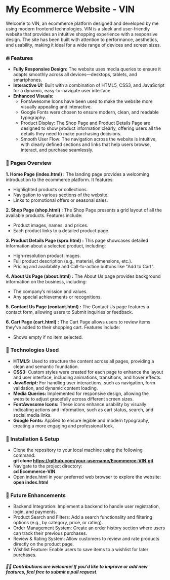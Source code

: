 # My Ecommerce Website - VIN

Welcome to VIN, an ecommerce platform designed and developed by me using modern frontend technologies. VIN is a sleek and user-friendly website that provides an intuitive shopping experience with a responsive design. The site has been built with attention to performance, aesthetics, and usability, making it ideal for a wide range of devices and screen sizes.

### 🔥 Features
- <b>Fully Responsive Design:</b> The website uses media queries to ensure it adapts smoothly across all devices—desktops, tablets, and smartphones.
- <b>Interactive UI:</b> Built with a combination of HTML5, CSS3, and JavaScript for a dynamic, easy-to-navigate user interface.
- <b>Enhanced Visuals:</b>
  - FontAwesome Icons have been used to make the website more visually appealing and interactive.
  - Google Fonts were chosen to ensure modern, clean, and readable typography.
  - Product Display: The Shop Page and Product Details Page are designed to show product information clearly, offering users all the details they need to make purchasing decisions.
  - Smooth User Flow: The navigation across the website is intuitive, with clearly defined sections and links that help users browse, interact, and purchase seamlessly.

### 📄 Pages Overview

<b>1. Home Page (index.html) :</b> The landing page provides a welcoming introduction to the ecommerce platform. It features:
- Highlighted products or collections.
- Navigation to various sections of the website.
- Links to promotional offers or seasonal sales.

<b>2. Shop Page (shop.html) :</b> The Shop Page presents a grid layout of all the available products. Features include:
- Product images, names, and prices.
- Each product links to a detailed product page.

<b>3. Product Details Page (spro.html) :</b> This page showcases detailed information about a selected product, including:
- High-resolution product images.
- Full product description (e.g., material, dimensions, etc.).
- Pricing and availability and Call-to-action buttons like "Add to Cart".
  
<b>4. About Us Page (about.html) :</b> The About Us page provides background information on the business, including:
- The company’s mission and values.
- Any special achievements or recognitions.
  
<b>5. Contact Us Page (contact.html) :</b> The Contact Us page features a contact form, allowing users to Submit inquiries or feedback.
  
<b>6. Cart Page (cart.html) :</b> The Cart Page allows users to review items they’ve added to their shopping cart. Features include:
- Shows empty if no item selected.

### 🚀 Technologies Used
- <b>HTML5:</b> Used to structure the content across all pages, providing a clean and semantic foundation.
- <b>CSS3:</b> Custom styles were created for each page to enhance the layout and user interface, including animations, transitions, and hover effects.
- <b>JavaScript:</b> For handling user interactions, such as navigation, form validation, and dynamic content loading.
- <b>Media Queries:</b> Implemented for responsive design, allowing the website to adjust gracefully across different screen sizes.
- <b>FontAwesome Icons:</b> These icons enhance usability by visually indicating actions and information, such as cart status, search, and social media links.
- <b>Google Fonts:</b> Applied to ensure legible and modern typography, creating a more engaging and professional look.

### 📑 Installation & Setup
- Clone the repository to your local machine using the following command:
  <br><b>git clone https://github.com/your-username/Ecommerce-VIN.git</b>
- Navigate to the project directory:
  <br><b>cd Ecommerce-VIN</b>
- Open index.html in your preferred web browser to explore the website:
  <br><b>open index.html</b>
  
### 🌟 Future Enhancements
- Backend Integration: Implement a backend to handle user registration, login, and payments.
- Product Search and Filters: Add a search functionality and filtering options (e.g., by category, price, or rating).
- Order Management System: Create an order history section where users can track their previous purchases.
- Review & Rating System: Allow customers to review and rate products directly on the product page.
- Wishlist Feature: Enable users to save items to a wishlist for later purchases.
  
##### 👩‍💻 Contributions are welcome! If you’d like to improve or add new features, feel free to submit a pull request.
